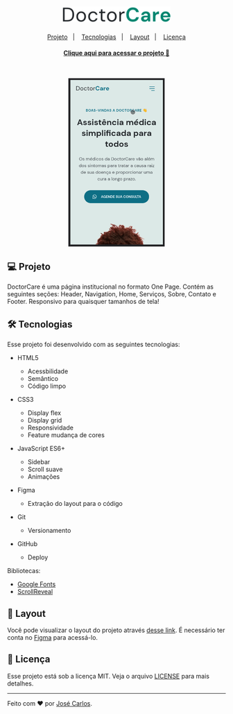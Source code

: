 <h1 align="center">
  <img alt="doctor care logo" title="beauty salon" src="/assets/Logo.svg" width="250px" />
</h1>

<p align="center">
<a href="#-projeto">Projeto</a>&nbsp;&nbsp;&nbsp;|&nbsp;&nbsp;&nbsp;
  <a href="#-tecnologias">Tecnologias</a>&nbsp;&nbsp;&nbsp;|&nbsp;&nbsp;&nbsp;
  <a href="#-layout">Layout</a>&nbsp;&nbsp;&nbsp;|&nbsp;&nbsp;&nbsp;
  <a href="#-licença">Licença</a>
</p>

<h4 align="center"><a target="_blank" href="https://carlos3274.github.io/DoctorCare/">Clique aqui para acessar o projeto 🔗</a></h4>
<br>
<p align="center">
  <img alt="Preview" src="/assets/doctor-care.gif" width="222" height="388">
</p>

## 💻 Projeto

DoctorCare é uma página institucional no formato One Page. Contém as seguintes seções: Header, Navigation, Home, Serviços, Sobre, Contato e Footer. Responsivo para quaisquer tamanhos de tela!

## 🛠️ Tecnologias

Esse projeto foi desenvolvido com as seguintes tecnologias:

- HTML5
  * Acessbilidade
  * Semântico
  * Código limpo

- CSS3
  * Display flex
  * Display grid
  * Responsividade
  * Feature mudança de cores
- JavaScript ES6+
  * Sidebar
  * Scroll suave
  * Animações
- Figma
  * Extração do layout para o código
- Git
  * Versionamento
- GitHub
  * Deploy
  
Bibliotecas:

- [Google Fonts](https://fonts.google.com/)
- [ScrollReveal](https://scrollrevealjs.org)

## 🔖 Layout

Você pode visualizar o layout do projeto através [desse link](https://www.figma.com/file/hNEDYbRHbgbDZOjEZT0ZE7/DoctorCare). É necessário ter conta no [Figma](https://figma.com) para acessá-lo.

## 📝 Licença

Esse projeto está sob a licença MIT. Veja o arquivo [LICENSE](LICENSE) para mais detalhes.

---

Feito com ♥ por [José Carlos](https://www.linkedin.com/in/zecapontes/).
